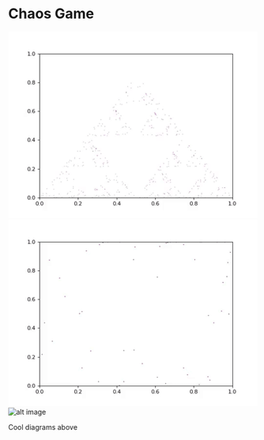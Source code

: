 # Chaos Game

![alt image](Saved/ST_10_5.gif?raw=true "ST")
![alt image](Saved/SQ_10_4.gif?raw=true "SQ")
![alt image](Saved/PENT2_10_5.gif?raw=true "PENT2")

Cool diagrams above
